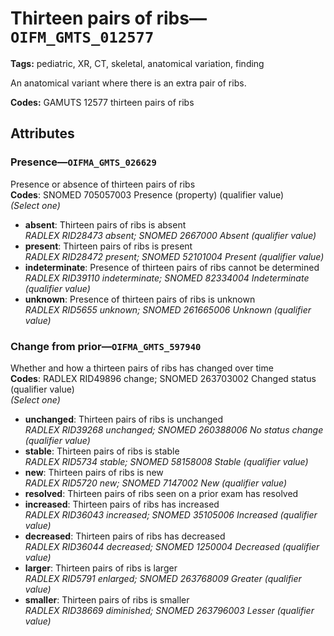 # Thirteen pairs of ribs—`OIFM_GMTS_012577`

**Tags:** pediatric, XR, CT, skeletal, anatomical variation, finding

An anatomical variant where there is an extra pair of ribs.

**Codes:** GAMUTS 12577 thirteen pairs of ribs

## Attributes

### Presence—`OIFMA_GMTS_026629`

Presence or absence of thirteen pairs of ribs  
**Codes**: SNOMED 705057003 Presence (property) (qualifier value)  
*(Select one)*

- **absent**: Thirteen pairs of ribs is absent  
_RADLEX RID28473 absent; SNOMED 2667000 Absent (qualifier value)_
- **present**: Thirteen pairs of ribs is present  
_RADLEX RID28472 present; SNOMED 52101004 Present (qualifier value)_
- **indeterminate**: Presence of thirteen pairs of ribs cannot be determined  
_RADLEX RID39110 indeterminate; SNOMED 82334004 Indeterminate (qualifier value)_
- **unknown**: Presence of thirteen pairs of ribs is unknown  
_RADLEX RID5655 unknown; SNOMED 261665006 Unknown (qualifier value)_

### Change from prior—`OIFMA_GMTS_597940`

Whether and how a thirteen pairs of ribs has changed over time  
**Codes**: RADLEX RID49896 change; SNOMED 263703002 Changed status (qualifier value)  
*(Select one)*

- **unchanged**: Thirteen pairs of ribs is unchanged  
_RADLEX RID39268 unchanged; SNOMED 260388006 No status change (qualifier value)_
- **stable**: Thirteen pairs of ribs is stable  
_RADLEX RID5734 stable; SNOMED 58158008 Stable (qualifier value)_
- **new**: Thirteen pairs of ribs is new  
_RADLEX RID5720 new; SNOMED 7147002 New (qualifier value)_
- **resolved**: Thirteen pairs of ribs seen on a prior exam has resolved  
- **increased**: Thirteen pairs of ribs has increased  
_RADLEX RID36043 increased; SNOMED 35105006 Increased (qualifier value)_
- **decreased**: Thirteen pairs of ribs has decreased  
_RADLEX RID36044 decreased; SNOMED 1250004 Decreased (qualifier value)_
- **larger**: Thirteen pairs of ribs is larger  
_RADLEX RID5791 enlarged; SNOMED 263768009 Greater (qualifier value)_
- **smaller**: Thirteen pairs of ribs is smaller  
_RADLEX RID38669 diminished; SNOMED 263796003 Lesser (qualifier value)_